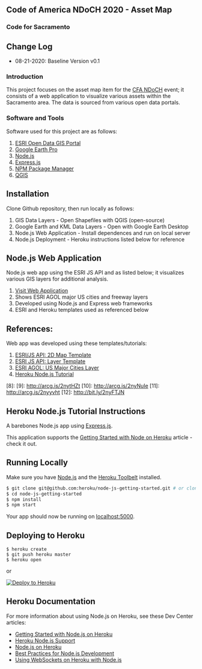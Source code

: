 ## Code of America NDoCH 2020 - Asset Map
### Code for Sacramento

## Change Log
* 08-21-2020: Baseline Version v0.1

### Introduction

This project focuses on the asset map item for the [CFA NDoCH](1) event; it consists of a web application to visualize various assets within the Sacramento area. The data is sourced from various open data portals.

### Software and Tools

Software used for this project are as follows:

1. [ESRI Open Data GIS Portal](2)
2. [Google Earth Pro](3)
3. [Node.js](4)
4. [Express.js](5)
5. [NPM Package Manager](6)
6. [QGIS](7)

## Installation

Clone Github repository, then run locally as follows:

1. GIS Data Layers - Open Shapefiles with QGIS (open-source)
2. Google Earth and KML Data Layers - Open with Google Earth Desktop
3. Node.js Web Application - Install dependences and run on local server
4. Node.js Deployment - Heroku instructions listed below for reference

## Node.js Web Application

Node.js web app using the ESRI JS API and as listed below; it visualizes various GIS layers for additional analysis.

1. [Visit Web Application](8)
2. Shows ESRI AGOL major US cities and freeway layers
3. Developed using Node.js and Express web frameworks
4. ESRI and Heroku templates used as referenced below

## References:

Web app was developed using these templates/tutorials:

1. [ESRI/JS API: 2D Map Template](9)
2. [ESRI JS API: Layer Template](10)
3. [ESRI AGOL: US Major Cities Layer](11)
4. [Heroku Node.js Tutorial](12)

[1]: https://www.codeforamerica.org/events/national-day-of-civic-hacking-2020
[2]: https://hub.arcgis.com/pages/open-data
[3]: https://www.google.com/earth/versions/
[4]: https://nodejs.org/en/
[5]: https://expressjs.com/
[6]: https://www.npmjs.com/
[7]: https://qgis.org/en/site/forusers/download.html
[8]:
[9]: http://arcg.is/2nytHZt
[10]: http://arcg.is/2nyNuIe
[11]: http://arcg.is/2nyyvht
[12]: http://bit.ly/2nyFTJN

## Heroku Node.js Tutorial Instructions

A barebones Node.js app using [Express.js](http://expressjs.com/).

This application supports the [Getting Started with Node on Heroku](https://devcenter.heroku.com/articles/getting-started-with-nodejs) article - check it out.

## Running Locally

Make sure you have [Node.js](http://nodejs.org/) and the [Heroku Toolbelt](https://toolbelt.heroku.com/) installed.

```sh
$ git clone git@github.com:heroku/node-js-getting-started.git # or clone your own fork
$ cd node-js-getting-started
$ npm install
$ npm start
```

Your app should now be running on [localhost:5000](http://localhost:5000/).

## Deploying to Heroku

```
$ heroku create
$ git push heroku master
$ heroku open
```
or

[![Deploy to Heroku](https://www.herokucdn.com/deploy/button.png)](https://heroku.com/deploy)

## Heroku Documentation

For more information about using Node.js on Heroku, see these Dev Center articles:

- [Getting Started with Node.js on Heroku](https://devcenter.heroku.com/articles/getting-started-with-nodejs)
- [Heroku Node.js Support](https://devcenter.heroku.com/articles/nodejs-support)
- [Node.js on Heroku](https://devcenter.heroku.com/categories/nodejs)
- [Best Practices for Node.js Development](https://devcenter.heroku.com/articles/node-best-practices)
- [Using WebSockets on Heroku with Node.js](https://devcenter.heroku.com/articles/node-websockets)
